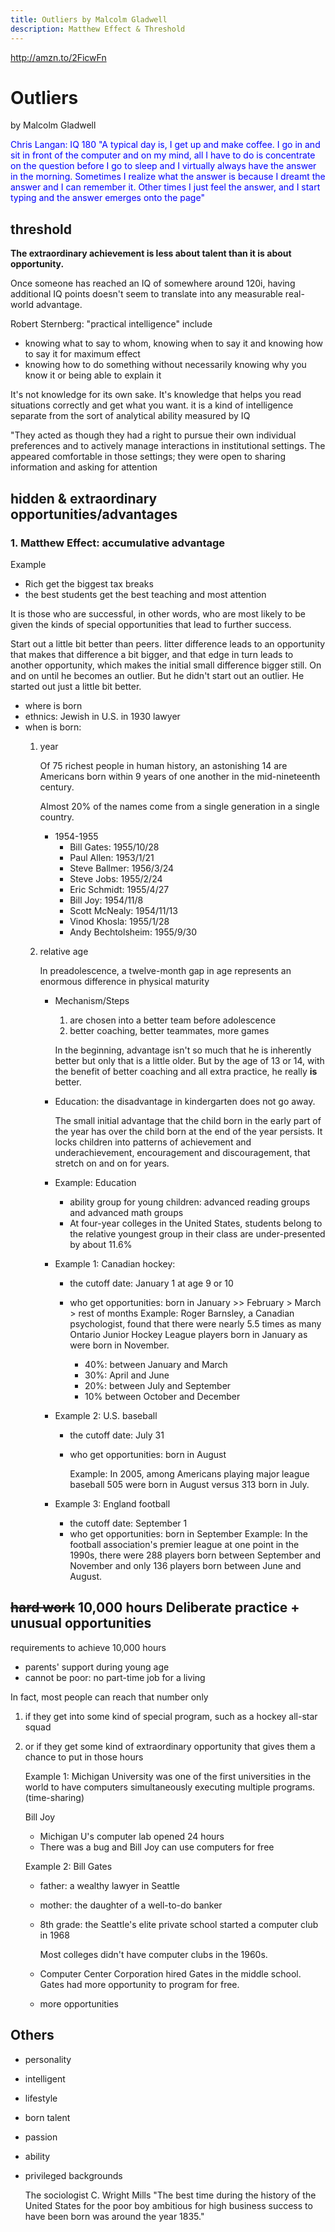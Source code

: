 ```yaml
---
title: Outliers by Malcolm Gladwell
description: Matthew Effect & Threshold
---
```


http://amzn.to/2FicwFn

# Outliers

by Malcolm Gladwell

<font color="blue">Chris Langan: IQ 180
"A typical day is, I get up and make coffee. I go in and sit in front of the computer and on my mind, all I have to do is concentrate on the question before I go to sleep and I virtually always have the answer in the morning. Sometimes I realize what the answer is because I dreamt the answer and I can remember it. Other times I just feel the answer, and I start typing and the answer emerges onto the page"
</font>

## threshold
**The extraordinary achievement is less about talent than it is about opportunity.**

Once someone has reached an IQ of somewhere around 120i, having additional IQ points doesn't seem to translate into any measurable real-world advantage.

Robert Sternberg: "practical intelligence"
include

* knowing what to say to whom, knowing when to say it and knowing how to say it for maximum effect
* knowing how to do something without necessarily knowing why you know it or being able to explain it

It's not knowledge for its own sake. It's knowledge that helps you read situations correctly and get what you want. it is a kind of intelligence separate from the sort of analytical ability measured by IQ

"They acted as though they had a right to pursue their own individual preferences and to actively manage interactions in institutional settings. The appeared comfortable in those settings; they were open to sharing information and asking for attention
## hidden & extraordinary opportunities/advantages
### 1. Matthew Effect: accumulative advantage

Example

* Rich get the biggest tax breaks
* the best students get the best teaching and most attention

It is those who are successful, in other words, who are most likely to be given the kinds of special opportunities that lead to further success.

Start out a little bit better than peers.
litter difference leads to an opportunity that makes that difference a bit bigger, and that edge in turn leads to another opportunity, which makes the initial small difference bigger still.
On and on until he becomes an outlier. But he didn't start out an outlier. He started out just a little bit better.

* where is born
* ethnics: Jewish in U.S. in 1930 lawyer
* when is born: 
    1. year

        Of 75 richest people in human history, an astonishing 14 are Americans born within 9 years of one another in the mid-nineteenth century.
        
        Almost 20% of the names come from a single generation in a single country.
        
        * 1954-1955
            * Bill Gates: 1955/10/28
            * Paul Allen: 1953/1/21
            * Steve Ballmer: 1956/3/24
            * Steve Jobs: 1955/2/24
            * Eric Schmidt: 1955/4/27
            * Bill Joy: 1954/11/8
            * Scott McNealy: 1954/11/13
            * Vinod Khosla: 1955/1/28
            * Andy Bechtolsheim: 1955/9/30
    1. relative age

       In preadolescence, a twelve-month gap in age represents an enormous difference in physical maturity
       
       * Mechanism/Steps
               
          1. are chosen into a better team before adolescence
          2. better coaching, better teammates, more games
          
          In the beginning, advantage isn't so much that he is inherently better but only that is a little older. But by the age of 13 or 14, with the benefit of better coaching and all extra practice, he really **is** better. 
          
        * Education: the disadvantage in kindergarten does not go away.
          
          The small initial advantage that the child born in the early part of the year has over the child born at the end of the year persists.
          It locks children into patterns of achievement and underachievement, encouragement and discouragement, that stretch on and on for years.
          
       * Example: Education
         * ability group for young children: advanced reading groups and advanced math groups
         * At four-year colleges in the United States, students belong to the relative youngest group in their class are under-presented by about 11.6%
       * Example 1: Canadian hockey: 
           * the cutoff date: January 1 at age 9 or 10
           * who get opportunities: born in January >> February > March > rest of months
               Example: Roger Barnsley, a Canadian psychologist, found that there were nearly 5.5 times as many Ontario Junior Hockey League players born in January as were born in November.
               
               * 40%: between January and March
               * 30%: April and June
               * 20%: between July and September
               * 10% between October and December
        * Example 2: U.S. baseball
            * the cutoff date: July 31
            * who get opportunities: born in August
    
                Example: In 2005, among Americans playing major league baseball 505 were born in August versus 313 born in July.
                
        * Example 3: England football
            * the cutoff date: September 1
            * who get opportunities: born in September
            Example: In the football association's premier league at one point in the 1990s, there were 288 players born between September and November and only 136 players born between June and August.
        
## <del>hard work</del> 10,000 hours Deliberate practice  + unusual opportunities
requirements to achieve 10,000 hours

* parents' support during young age
* cannot be poor: no part-time job for a living

In fact, most people can reach that number only 

1. if they get into some kind of special program, such as a hockey all-star squad
2. or if they get some kind of extraordinary opportunity that gives them a chance to put in those hours

    Example 1: Michigan University was one of the first universities in the world to have computers simultaneously executing multiple programs. (time-sharing)
    
    Bill Joy
    
    * Michigan U's computer lab opened 24 hours
    * There was a bug and Bill Joy can use computers for free

    Example 2: Bill Gates
    
    * father: a wealthy lawyer in Seattle
    * mother: the daughter of a well-to-do banker
    * 8th grade: the Seattle's elite private school started a computer club in 1968

        Most colleges didn't have computer clubs in the 1960s.
        
    * Computer Center Corporation hired Gates in the middle school. Gates had more opportunity to program for free.
        
    * more opportunities

## Others
* personality
* intelligent
* lifestyle
* born talent
* passion
* ability
* privileged backgrounds

    The sociologist C. Wright Mills "The best time during the history of the United States for the poor boy ambitious for high business success to have been born was around the year 1835."

